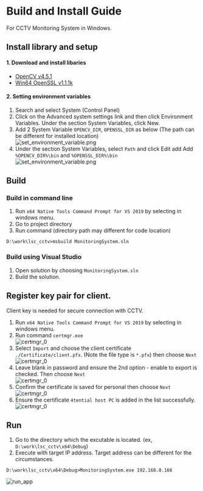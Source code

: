 # Build and Install Guide
For CCTV Monitoring System in Windows.

## Install library and setup

#### 1. Download and install libaries
- [OpenCV v4.5.1](https://sourceforge.net/projects/opencvlibrary/files/4.5.1/opencv-4.5.1-vc14_vc15.exe/download)
- [Win64 OpenSSL v1.1.1k](https://slproweb.com/products/Win32OpenSSL.html)

#### 2. Setting environment variables
1. Search and select System (Control Panel)
2. Click on the Advanced system settings link and then click Environment Variables. Under the section System Variables, click New.
3. Add 2 System Variable `OPENCV_DIR`, `OPENSSL_DIR` as below (The path can be different for installed location)<br>![set_environment_variable.png](./docs/set_environment_var.PNG)
4. Under the section System Variables, select `Path` and click Edit add Add `%OPENCV_DIR%\bin` and `%OPENSSL_DIR%\bin`<br>![set_environment_variable.png](./docs/set_path.PNG)


## Build
### Build in command line
1. Run `x64 Native Tools Command Prompt for VS 2019` by selecting in windows menu.
2. Go to project directory
3. Run command (directory path may different for code location)
```
D:\work\lsc_cctv>msbuild MonitoringSystem.sln
```

### Build using Visual Studio
1. Open solution by choosing `MonitoringSystem.sln`
2. Build the solution.

## Register key pair for client.
Client key is needed for secure connection with CCTV.

1. Run `x64 Native Tools Command Prompt for VS 2019` by selecting in windows menu.
2. Run command `certmgr.exe`<br>![certmgr_0](./docs/certmgr_0.png)
3. Select `Import` and choose the client certificate `./Certificate/client.pfx`. (Note the file type is `*.pfx`) then choose `Next`<br>![certmgr_0](./docs/certmgr_2.PNG)
4. Leave blank in password and ensure the 2nd option - enable to export is checked. Then choose `Next` <br>![certmgr_0](./docs/certmgr_3.PNG)
5. Confirm the certificate is saved for personal then choose `Next`<br>![certmgr_0](./docs/certmgr_4.PNG)
6. Ensure the certificate `4tential host PC` is added in the list successfully.<br>![certmgr_0](./docs/certmgr_5.png)
   

## Run
1. Go to the directory which the excutable is located. (ex, `D:\work\lsc_cctv\x64\Debug`)
2. Execute with target IP address. Target address can be different for the circumstances.
```
D:\work\lsc_cctv\x64\Debug>MonitoringSystem.exe 192.168.0.166
```
![run_app](./docs/run_app.PNG)
